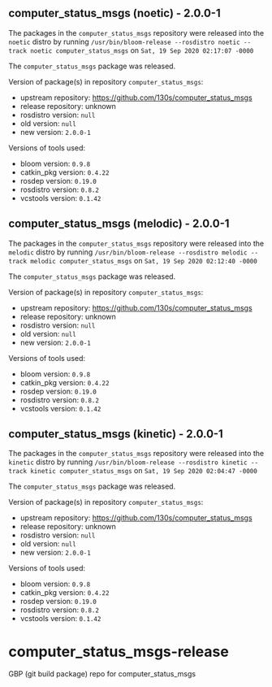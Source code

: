 ## computer_status_msgs (noetic) - 2.0.0-1

The packages in the `computer_status_msgs` repository were released into the `noetic` distro by running `/usr/bin/bloom-release --rosdistro noetic --track noetic computer_status_msgs` on `Sat, 19 Sep 2020 02:17:07 -0000`

The `computer_status_msgs` package was released.

Version of package(s) in repository `computer_status_msgs`:

- upstream repository: https://github.com/130s/computer_status_msgs
- release repository: unknown
- rosdistro version: `null`
- old version: `null`
- new version: `2.0.0-1`

Versions of tools used:

- bloom version: `0.9.8`
- catkin_pkg version: `0.4.22`
- rosdep version: `0.19.0`
- rosdistro version: `0.8.2`
- vcstools version: `0.1.42`


## computer_status_msgs (melodic) - 2.0.0-1

The packages in the `computer_status_msgs` repository were released into the `melodic` distro by running `/usr/bin/bloom-release --rosdistro melodic --track melodic computer_status_msgs` on `Sat, 19 Sep 2020 02:12:40 -0000`

The `computer_status_msgs` package was released.

Version of package(s) in repository `computer_status_msgs`:

- upstream repository: https://github.com/130s/computer_status_msgs
- release repository: unknown
- rosdistro version: `null`
- old version: `null`
- new version: `2.0.0-1`

Versions of tools used:

- bloom version: `0.9.8`
- catkin_pkg version: `0.4.22`
- rosdep version: `0.19.0`
- rosdistro version: `0.8.2`
- vcstools version: `0.1.42`


## computer_status_msgs (kinetic) - 2.0.0-1

The packages in the `computer_status_msgs` repository were released into the `kinetic` distro by running `/usr/bin/bloom-release --rosdistro kinetic --track kinetic computer_status_msgs` on `Sat, 19 Sep 2020 02:04:47 -0000`

The `computer_status_msgs` package was released.

Version of package(s) in repository `computer_status_msgs`:

- upstream repository: https://github.com/130s/computer_status_msgs
- release repository: unknown
- rosdistro version: `null`
- old version: `null`
- new version: `2.0.0-1`

Versions of tools used:

- bloom version: `0.9.8`
- catkin_pkg version: `0.4.22`
- rosdep version: `0.19.0`
- rosdistro version: `0.8.2`
- vcstools version: `0.1.42`


# computer_status_msgs-release
GBP (git build package) repo for computer_status_msgs 
